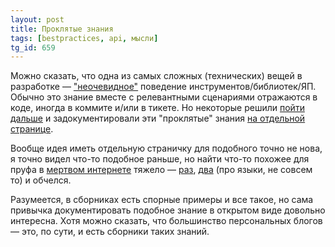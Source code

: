 ```yaml
---
layout: post
title: Проклятые знания
tags: [bestpractices, api, мысли]
tg_id: 659
---
```

Можно сказать, что одна из самых сложных (технических) вещей в разработке — ["неочевидное"](/2022/01/27/principle-of-least-astonishment.html) поведение инструментов/библиотек/ЯП. Обычно это знание вместе с релевантными сценариями отражаются в коде, иногда в коммите и/или в тикете. Но некоторые решили [пойти дальше](https://immich.app/blog/cursed-knowledge) и задокументировали эти "проклятые" знания [на отдельной странице](https://immich.app/cursed-knowledge).

Вообще идея иметь отдельную страничку для подобного точно не нова, я точно видел что-то подобное раньше, но найти что-то похожее для пруфа в [мертвом интернете](/2024/04/23/dead-search.html) тяжело — [раз](https://ibis-project.org/reference/cursed_knowledge), [два](https://github.com/badouralix/awesome-wtf?tab=readme-ov-file) (про языки, не совсем то) и обчелся.

Разумеется, в сборниках есть спорные примеры и все такое, но сама привычка документировать подобное знание в открытом виде довольно интересна. Хотя можно сказать, что большинство персональных блогов — это, по сути, и есть сборники таких знаний.
